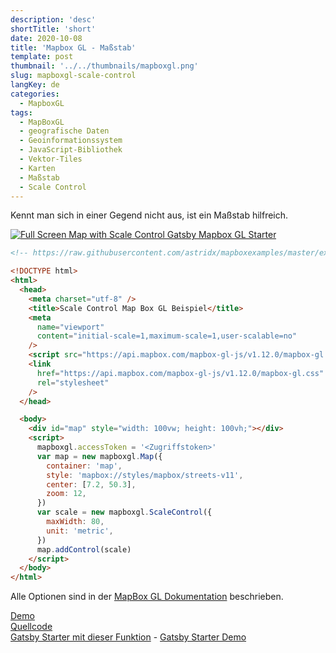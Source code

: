```yaml
---
description: 'desc'
shortTitle: 'short'
date: 2020-10-08
title: 'Mapbox GL - Maßstab'
template: post
thumbnail: '../../thumbnails/mapboxgl.png'
slug: mapboxgl-scale-control
langKey: de
categories:
  - MapboxGL
tags:
  - MapBoxGL
  - geografische Daten
  - Geoinformationssystem
  - JavaScript-Bibliothek
  - Vektor-Tiles
  - Karten
  - Maßstab
  - Scale Control
---
```


Kennt man sich in einer Gegend nicht aus, ist ein Maßstab hilfreich.

[![Full Screen Map with Scale Control Gatsby Mapbox GL Starter](https://user-images.githubusercontent.com/9974686/97810150-18a13680-1c72-11eb-8843-2e16801738e9.png)](https://astridx.github.io/gatsbystarter/gatsby-starter-mapbox-examples/map-scale-control)

```html {numberLines: -2}
<!-- https://raw.githubusercontent.com/astridx/mapboxexamples/master/examples/scale_control.html -->

<!DOCTYPE html>
<html>
  <head>
    <meta charset="utf-8" />
    <title>Scale Control Map Box GL Beispiel</title>
    <meta
      name="viewport"
      content="initial-scale=1,maximum-scale=1,user-scalable=no"
    />
    <script src="https://api.mapbox.com/mapbox-gl-js/v1.12.0/mapbox-gl.js"></script>
    <link
      href="https://api.mapbox.com/mapbox-gl-js/v1.12.0/mapbox-gl.css"
      rel="stylesheet"
    />
  </head>

  <body>
    <div id="map" style="width: 100vw; height: 100vh;"></div>
    <script>
      mapboxgl.accessToken = '<Zugriffstoken>'
      var map = new mapboxgl.Map({
        container: 'map',
        style: 'mapbox://styles/mapbox/streets-v11',
        center: [7.2, 50.3],
        zoom: 12,
      })
      var scale = new mapboxgl.ScaleControl({
        maxWidth: 80,
        unit: 'metric',
      })
      map.addControl(scale)
    </script>
  </body>
</html>
```

Alle
Optionen sind in der [MapBox GL Dokumentation](https://docs.mapbox.com/mapbox.js/api/v3.3.1/l-control-scale/) beschrieben.

[Demo](https://astridx.github.io/mapboxexamples/plugins/mapbox-gl-compare-swipe-between-maps.html)  
[Quellcode](https://github.com/astridx/mapboxexamples/blob/master/plugins/mapbox-gl-compare-swipe-between-maps.html)  
[Gatsby Starter mit dieser Funktion](https://github.com/astridx/gatsby-starter-mapbox-examples) - [Gatsby Starter Demo](https://astridx.github.io/gatsbystarter/gatsby-starter-mapbox-examples/)
<img src="https://vg07.met.vgwort.de/na/21de35159a6744db82d7efec8c270725" width="1" height="1" alt="">
